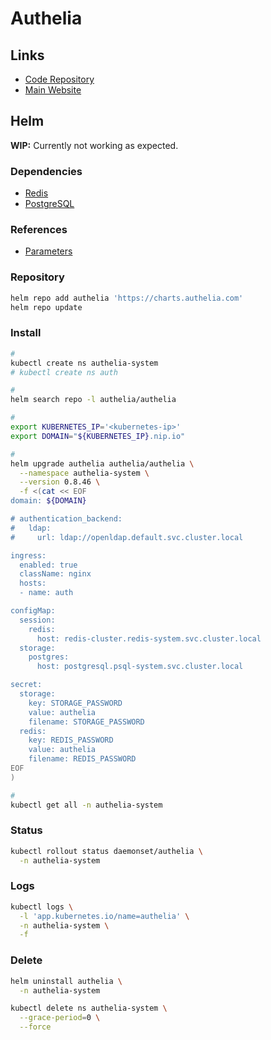# Authelia

## Links

- [Code Repository](https://github.com/authelia/authelia)
- [Main Website](https://authelia.com/)

## Helm

**WIP:** Currently not working as expected.

### Dependencies

- [Redis](/redis/redis-cluster.md#helm)
- [PostgreSQL](/postgresql/postgresql-server.md#helm)

### References

- [Parameters](https://github.com/authelia/chartrepo/tree/master/charts/authelia#parameters)

### Repository

```sh
helm repo add authelia 'https://charts.authelia.com'
helm repo update
```

### Install

```sh
#
kubectl create ns authelia-system
# kubectl create ns auth

#
helm search repo -l authelia/authelia

#
export KUBERNETES_IP='<kubernetes-ip>'
export DOMAIN="${KUBERNETES_IP}.nip.io"

#
helm upgrade authelia authelia/authelia \
  --namespace authelia-system \
  --version 0.8.46 \
  -f <(cat << EOF
domain: ${DOMAIN}

# authentication_backend:
#   ldap:
#     url: ldap://openldap.default.svc.cluster.local

ingress:
  enabled: true
  className: nginx
  hosts:
  - name: auth

configMap:
  session:
    redis:
      host: redis-cluster.redis-system.svc.cluster.local
  storage:
    postgres:
      host: postgresql.psql-system.svc.cluster.local

secret:
  storage:
    key: STORAGE_PASSWORD
    value: authelia
    filename: STORAGE_PASSWORD
  redis:
    key: REDIS_PASSWORD
    value: authelia
    filename: REDIS_PASSWORD
EOF
)

#
kubectl get all -n authelia-system
```

### Status

```sh
kubectl rollout status daemonset/authelia \
  -n authelia-system
```

### Logs

```sh
kubectl logs \
  -l 'app.kubernetes.io/name=authelia' \
  -n authelia-system \
  -f
```

### Delete

```sh
helm uninstall authelia \
  -n authelia-system

kubectl delete ns authelia-system \
  --grace-period=0 \
  --force
```
